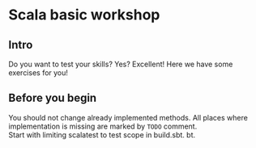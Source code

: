 # Scala basic workshop

## Intro
Do you want to test your skills? Yes? Excellent!
Here we have some exercises for you!

## Before you begin
You should not change already implemented methods.
All places where implementation is missing are marked by `TODO` comment.  
Start with limiting scalatest to test scope in build.sbt.
bt.